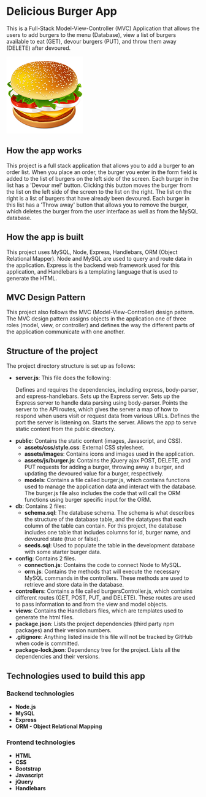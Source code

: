 # Delicious Burger App
This is a Full-Stack Model-View-Controller (MVC) Application that allows the users to add burgers to the menu (Database), view a list of burgers available to eat (GET), devour burgers (PUT), and throw them away (DELETE) after devoured.

![Results](/public/assets/images/burger2-1.png)

## How the app works
This project is a full stack application that allows you to add a burger to an order list. When you place an order, the burger you enter in the form field is added to the list of burgers on the left side of the screen. Each burger in the list has a 'Devour me!' button. Clicking this button moves the burger from the list on the left side of the screen to the list on the right. The list on the right is a list of burgers that have already been devoured. Each burger in this list has a 'Throw away' button that allows you to remove the burger, which deletes the burger from the user interface as well as from the MySQL database.

## How the app is built
This project uses MySQL, Node, Express, Handlebars, ORM (Object Relational Mapper). Node and MySQL are used to query and route data in the application. Express is the backend web framework used for this application, and Handlebars is a templating language that is used to generate the HTML.

## MVC Design Pattern
This project also follows the MVC (Model-View-Controller) design pattern. The MVC design pattern assigns objects in the application one of three roles (model, view, or controller) and defines the way the different parts of the application communicate with one another.

## Structure of the project

The project directory structure is set up as follows:
<ul>
<li><b>server.js</b>: This file does the following:

Defines and requires the dependencies, including express, body-parser, and express-handlebars.
Sets up the Express server.
Sets up the Express server to handle data parsing using body-parser.
Points the server to the API routes, which gives the server a map of how to respond when users visit or request data from various URLs.
Defines the port the server is listening on.
Starts the server.
Allows the app to serve static content from the public directory.</li>

<li><b>public</b>: Contains the static content (images, Javascript, and CSS).
    <ul>
        <li><b>assets/css/style.css</b>: External CSS stylesheet.</li>
        <li><b>assets/images</b>: Contains icons and images used in the application.</li>
        <li><b>assets/js/burger.js</b>: Contains the jQuery ajax POST, DELETE, and PUT requests for adding a burger, throwing away a burger, and updating the devoured value for a burger, respectively.</li>
        <li><b>models</b>: Contains a file called burger.js, which contains functions used to manage the application data and interact with the database. The burger.js file also includes the code that will call the ORM functions using burger specific input for the ORM.</li>
    </ul>
</li>

<li><b>db</b>: Contains 2 files:
    <ul>
        <li><b>schema.sql</b>: The database schema. The schema is what describes the structure of the database table, and the datatypes that each column of the table can contain. For this project, the database includes one table that includes columns for id, burger name, and devoured state (true or false).</li>
        <li><b>seeds.sql</b>: Used to populate the table in the development database with some starter burger data.</li>
    </ul>
</li>

<li><b>config</b>: Contains 2 files.
    <ul>
        <li><b>connection.js</b>: Contains the code to connect Node to MySQL.</li>
        <li><b>orm.js</b>: Contains the methods that will execute the necessary MySQL commands in the controllers. These methods are used to retrieve and store data in the database.</li>
    </ul>
</li>

<li><b>controllers</b>: Contains a file called burgersController.js, which contains different routes (GET, POST, PUT, and DELETE). These routes are used to pass information to and from the view and model objects.</li>

<li><b>views</b>: Contains the Handlebars files, which are templates used to generate the html files.</li>

<li><b>package.json</b>: Lists the project dependencies (third party npm packages) and their version numbers.</li>
<li><b>.gitignore</b>: Anything listed inside this file will not be tracked by GitHub when code is committed.</li>
<li><b>package-lock.json</b>: Dependency tree for the project. Lists all the dependencies and their versions.</li>
</ul>

## Technologies used to build this app

### Backend technologies

<ul>
    <li><b>Node.js</b></li>
    <li><b>MySQL</b></li>
    <li><b>Express</b></li>
    <li><b>ORM - Object Relational Mapping</b></li>
</ul>

### Frontend technologies

<ul>
    <li><b>HTML</b></li>
    <li><b>CSS</b></li>
    <li><b>Bootstrap</b></li>
    <li><b>Javascript</b></li>
    <li><b>jQuery</b></li>
    <li><b>Handlebars</b></li>
</ul>
